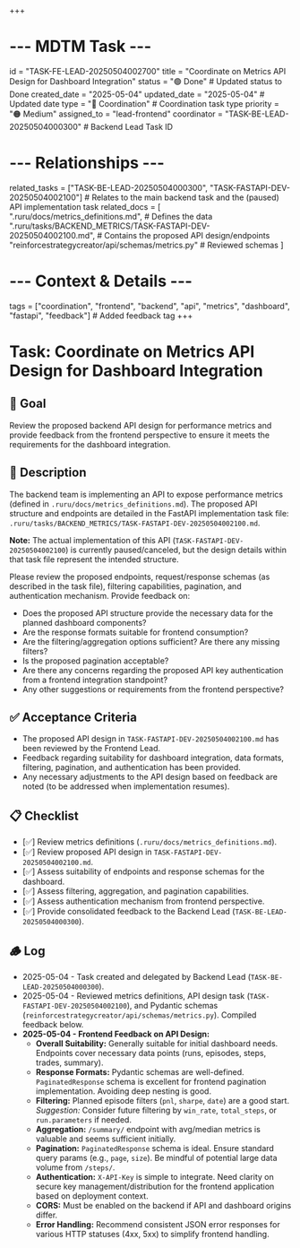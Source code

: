 +++
# --- MDTM Task ---
id = "TASK-FE-LEAD-20250504002700"
title = "Coordinate on Metrics API Design for Dashboard Integration"
status = "🟢 Done" # Updated status to Done
created_date = "2025-05-04"
updated_date = "2025-05-04" # Updated date
type = "💬 Coordination" # Coordination task type
priority = "🟠 Medium"
assigned_to = "lead-frontend"
coordinator = "TASK-BE-LEAD-20250504000300" # Backend Lead Task ID
# --- Relationships ---
related_tasks = ["TASK-BE-LEAD-20250504000300", "TASK-FASTAPI-DEV-20250504002100"] # Relates to the main backend task and the (paused) API implementation task
related_docs = [
    ".ruru/docs/metrics_definitions.md", # Defines the data
    ".ruru/tasks/BACKEND_METRICS/TASK-FASTAPI-DEV-20250504002100.md", # Contains the proposed API design/endpoints
    "reinforcestrategycreator/api/schemas/metrics.py" # Reviewed schemas
    ]
# --- Context & Details ---
tags = ["coordination", "frontend", "backend", "api", "metrics", "dashboard", "fastapi", "feedback"] # Added feedback tag
+++

# Task: Coordinate on Metrics API Design for Dashboard Integration

## 🎯 Goal

Review the proposed backend API design for performance metrics and provide feedback from the frontend perspective to ensure it meets the requirements for the dashboard integration.

## 📖 Description

The backend team is implementing an API to expose performance metrics (defined in `.ruru/docs/metrics_definitions.md`). The proposed API structure and endpoints are detailed in the FastAPI implementation task file: `.ruru/tasks/BACKEND_METRICS/TASK-FASTAPI-DEV-20250504002100.md`.

**Note:** The actual implementation of this API (`TASK-FASTAPI-DEV-20250504002100`) is currently paused/canceled, but the design details within that task file represent the intended structure.

Please review the proposed endpoints, request/response schemas (as described in the task file), filtering capabilities, pagination, and authentication mechanism. Provide feedback on:
*   Does the proposed API structure provide the necessary data for the planned dashboard components?
*   Are the response formats suitable for frontend consumption?
*   Are the filtering/aggregation options sufficient? Are there any missing filters?
*   Is the proposed pagination acceptable?
*   Are there any concerns regarding the proposed API key authentication from a frontend integration standpoint?
*   Any other suggestions or requirements from the frontend perspective?

## ✅ Acceptance Criteria

*   The proposed API design in `TASK-FASTAPI-DEV-20250504002100.md` has been reviewed by the Frontend Lead.
*   Feedback regarding suitability for dashboard integration, data formats, filtering, pagination, and authentication has been provided.
*   Any necessary adjustments to the API design based on feedback are noted (to be addressed when implementation resumes).

## 📋 Checklist

*   [✅] Review metrics definitions (`.ruru/docs/metrics_definitions.md`).
*   [✅] Review proposed API design in `TASK-FASTAPI-DEV-20250504002100.md`.
*   [✅] Assess suitability of endpoints and response schemas for the dashboard.
*   [✅] Assess filtering, aggregation, and pagination capabilities.
*   [✅] Assess authentication mechanism from frontend perspective.
*   [✅] Provide consolidated feedback to the Backend Lead (`TASK-BE-LEAD-20250504000300`).

## 🪵 Log

*   2025-05-04 - Task created and delegated by Backend Lead (`TASK-BE-LEAD-20250504000300`).
*   2025-05-04 - Reviewed metrics definitions, API design task (`TASK-FASTAPI-DEV-20250504002100`), and Pydantic schemas (`reinforcestrategycreator/api/schemas/metrics.py`). Compiled feedback below.
*   **2025-05-04 - Frontend Feedback on API Design:**
    *   **Overall Suitability:** Generally suitable for initial dashboard needs. Endpoints cover necessary data points (runs, episodes, steps, trades, summary).
    *   **Response Formats:** Pydantic schemas are well-defined. `PaginatedResponse` schema is excellent for frontend pagination implementation. Avoiding deep nesting is good.
    *   **Filtering:** Planned episode filters (`pnl`, `sharpe`, `date`) are a good start. *Suggestion:* Consider future filtering by `win_rate`, `total_steps`, or `run.parameters` if needed.
    *   **Aggregation:** `/summary/` endpoint with avg/median metrics is valuable and seems sufficient initially.
    *   **Pagination:** `PaginatedResponse` schema is ideal. Ensure standard query params (e.g., `page`, `size`). Be mindful of potential large data volume from `/steps/`.
    *   **Authentication:** `X-API-Key` is simple to integrate. Need clarity on secure key management/distribution for the frontend application based on deployment context.
    *   **CORS:** Must be enabled on the backend if API and dashboard origins differ.
    *   **Error Handling:** Recommend consistent JSON error responses for various HTTP statuses (4xx, 5xx) to simplify frontend handling.